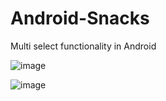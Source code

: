 # Android-Snacks

Multi select functionality in Android

![image](https://user-images.githubusercontent.com/28004475/218967287-8aa13f94-5f6a-45b7-8f3e-e463d6fae0e1.png)

![image](https://user-images.githubusercontent.com/28004475/218967502-14a6c0ff-212e-4367-b559-7a483ce80747.png)
